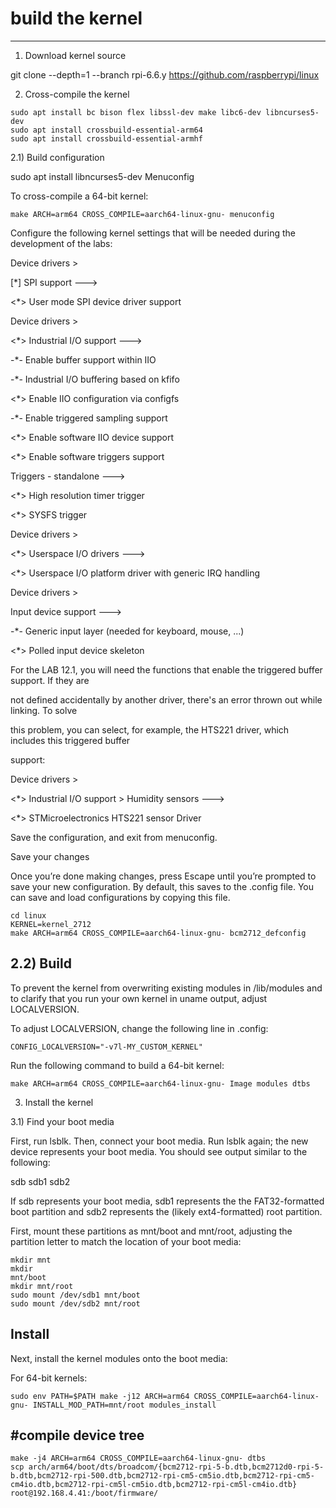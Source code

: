 # build the kernel
------------------
 

1) Download kernel source 

git clone --depth=1 --branch rpi-6.6.y  https://github.com/raspberrypi/linux 

 

2) Cross-compile the kernel 
 
```
sudo apt install bc bison flex libssl-dev make libc6-dev libncurses5-dev 
sudo apt install crossbuild-essential-arm64 
sudo apt install crossbuild-essential-armhf 
```

2.1) Build configuration 

sudo apt install libncurses5-dev 
Menuconfig 

To cross-compile a 64-bit kernel: 

`make ARCH=arm64 CROSS_COMPILE=aarch64-linux-gnu- menuconfig`

 

 

Configure the following kernel settings that will be needed during the development of the labs: 

Device drivers > 

[*] SPI support ---> 

<*> User mode SPI device driver support 

  

Device drivers > 

<*> Industrial I/O support ---> 

-*- Enable buffer support within IIO 

 -*- Industrial I/O buffering based on kfifo 

<*> Enable IIO configuration via configfs 

-*- Enable triggered sampling support 

<*> Enable software IIO device support 

<*> Enable software triggers support 

Triggers - standalone ---> 

<*> High resolution timer trigger 

<*> SYSFS trigger 

  

Device drivers > 

<*> Userspace I/O drivers ---> 

<*> Userspace I/O platform driver with generic IRQ handling 

  

Device drivers > 

Input device support ---> 

-*- Generic input layer (needed for keyboard, mouse, ...) 

<*> Polled input device skeleton 

  

For the LAB 12.1, you will need the functions that enable the triggered buffer support. If they are 

not defined accidentally by another driver, there's an error thrown out while linking. To solve 

this problem, you can select, for example, the HTS221 driver, which includes this triggered buffer 

support: 

Device drivers > 

<*> Industrial I/O support > Humidity sensors ---> 

<*> STMicroelectronics HTS221 sensor Driver 

Save the configuration, and exit from menuconfig. 

 


Save your changes 

Once you’re done making changes, press Escape until you’re prompted to save your new configuration. By default, this saves to the .config file. You can save and load configurations by copying this file. 

 
```
cd linux 
KERNEL=kernel_2712 
make ARCH=arm64 CROSS_COMPILE=aarch64-linux-gnu- bcm2712_defconfig 
```
 

2.2) Build 
------------
 

To prevent the kernel from overwriting existing modules in /lib/modules and to clarify that you run your own kernel in uname output, adjust LOCALVERSION. 

To adjust LOCALVERSION, change the following line in .config: 

`CONFIG_LOCALVERSION="-v7l-MY_CUSTOM_KERNEL" `

 

Run the following command to build a 64-bit kernel: 

 

`make ARCH=arm64 CROSS_COMPILE=aarch64-linux-gnu- Image modules dtbs `

 

3) Install the kernel 

 

 

3.1) Find your boot media 

First, run lsblk. Then, connect your boot media. Run lsblk again; the new device represents your boot media. You should see output similar to the following: 

sdb 
   sdb1 
   sdb2 

If sdb represents your boot media, sdb1 represents the the FAT32-formatted boot partition and sdb2 represents the (likely ext4-formatted) root partition. 

First, mount these partitions as mnt/boot and mnt/root, adjusting the partition letter to match the location of your boot media: 
```
mkdir mnt 
mkdir 
mnt/boot 
mkdir mnt/root 
sudo mount /dev/sdb1 mnt/boot 
sudo mount /dev/sdb2 mnt/root 
```

Install 
--------

Next, install the kernel modules onto the boot media: 

For 64-bit kernels: 

`sudo env PATH=$PATH make -j12 ARCH=arm64 CROSS_COMPILE=aarch64-linux-gnu- INSTALL_MOD_PATH=mnt/root modules_install`

 










#compile device tree
--------------------

```
make -j4 ARCH=arm64 CROSS_COMPILE=aarch64-linux-gnu- dtbs
scp arch/arm64/boot/dts/broadcom/{bcm2712-rpi-5-b.dtb,bcm2712d0-rpi-5-b.dtb,bcm2712-rpi-500.dtb,bcm2712-rpi-cm5-cm5io.dtb,bcm2712-rpi-cm5-cm4io.dtb,bcm2712-rpi-cm5l-cm5io.dtb,bcm2712-rpi-cm5l-cm4io.dtb}  root@192.168.4.41:/boot/firmware/

```
